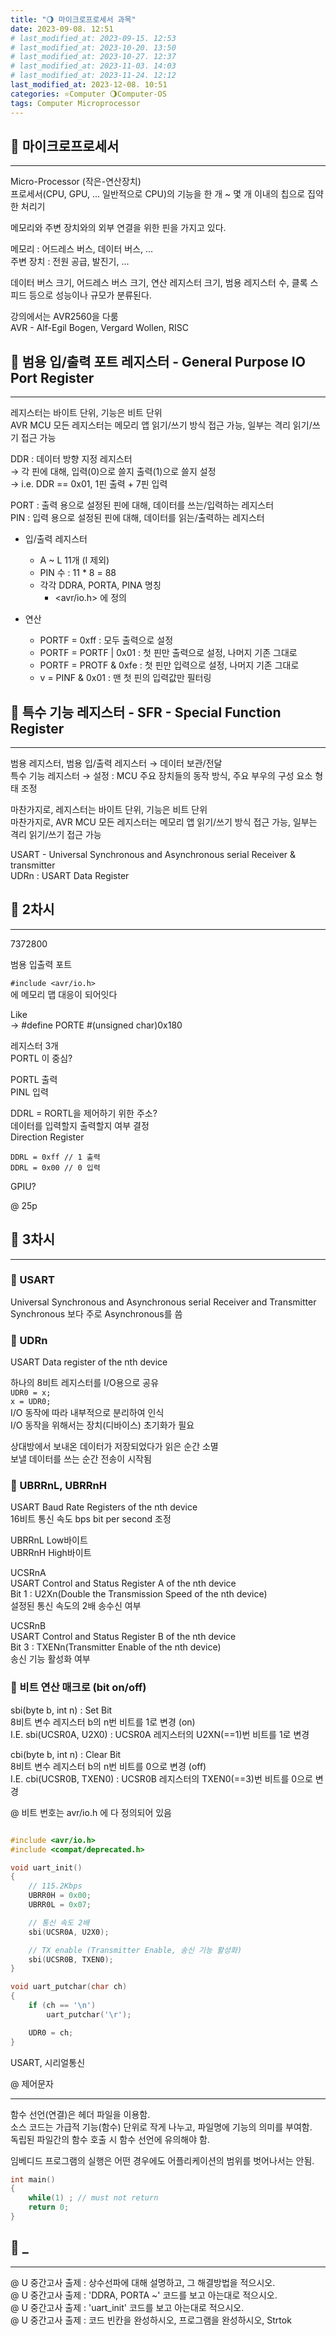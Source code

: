 ```yaml
---
title: "🌖 마이크로프로세서 과목"
date: 2023-09-08. 12:51
# last_modified_at: 2023-09-15. 12:53
# last_modified_at: 2023-10-20. 13:50
# last_modified_at: 2023-10-27. 12:37
# last_modified_at: 2023-11-03. 14:03
# last_modified_at: 2023-11-24. 12:12
last_modified_at: 2023-12-08. 10:51
categories: ⭐Computer 🌖Computer-OS
tags: Computer Microprocessor
---
```


## 💫 마이크로프로세서

---

Micro-Processor (작은-연산장치)  
프로세서(CPU, GPU, ... 일반적으로 CPU)의 기능을 한 개 ~ 몇 개 이내의 칩으로 집약한 처리기  

메모리와 주변 장치와의 외부 연결을 위한 핀을 가지고 있다.  

메모리 : 어드레스 버스, 데이터 버스, ...  
주변 장치 : 전원 공급, 발진기, ...  

데이터 버스 크기, 어드레스 버스 크기, 연산 레지스터 크기, 범용 레지스터 수, 클록 스피드 등으로 성능이나 규모가 분류된다.  

강의에서는 AVR2560을 다룸  
AVR - Alf-Egil Bogen, Vergard Wollen, RISC  

## 💫 범용 입/출력 포트 레지스터 - General Purpose IO Port Register

---

레지스터는 바이트 단위, 기능은 비트 단위  
AVR MCU 모든 레지스터는 메모리 앱 읽기/쓰기 방식 접근 가능, 일부는 격리 읽기/쓰기 접근 가능  

DDR : 데이터 방향 지정 레지스터  
→ 각 핀에 대해, 입력(0)으로 쓸지 출력(1)으로 쓸지 설정  
→ i.e. DDR == 0x01, 1핀 출력 + 7핀 입력  

PORT : 출력 용으로 설정된 핀에 대해, 데이터를 쓰는/입력하는 레지스터  
PIN : 입력 용으로 설정된 핀에 대해, 데이터를 읽는/출력하는 레지스터  

- 입/출력 레지스터
  - A ~ L 11개 (I 제외)
  - PIN 수 : 11 * 8 = 88
  - 각각 DDRA, PORTA, PINA 명칭
    - \<avr/io.h\> 에 정의

- 연산
  - PORTF = 0xff : 모두 출력으로 설정
  - PORTF = PORTF | 0x01 : 첫 핀만 출력으로 설정, 나머지 기존 그대로
  - PORTF = PROTF & 0xfe : 첫 핀만 입력으로 설정, 나머지 기존 그대로
  - v = PINF & 0x01 : 맨 첫 핀의 입력값만 필터링

## 💫 특수 기능 레지스터 - SFR - Special Function Register

---

범용 레지스터, 범용 입/출력 레지스터 → 데이터 보관/전달  
특수 기능 레지스터 → 설정 : MCU 주요 장치들의 동작 방식, 주요 부우의 구성 요소 형태 조정  

마찬가지로, 레지스터는 바이트 단위, 기능은 비트 단위  
마찬가지로, AVR MCU 모든 레지스터는 메모리 앱 읽기/쓰기 방식 접근 가능, 일부는 격리 읽기/쓰기 접근 가능  

USART - Universal Synchronous and Asynchronous serial Receiver & transmitter  
UDRn : USART Data Register  

## 💫 2차시

---

7372800  

범용 입출력 포트  

`#include <avr/io.h>`  
에 메모리 맵 대응이 되어잇다  

Like  
→ #define PORTE \#(unsigned char)0x180  

레지스터 3개  
PORTL 이 중심?  

PORTL 출력  
PINL 입력  

DDRL = RORTL을 제어하기 위한 주소?  
데이터를 입력할지 출력할지 여부 결정  
Direction Register  

`DDRL = 0xff // 1 출력`  
`DDRL = 0x00 // 0 입력`  

GPIU?  

@ 25p  

## 💫 3차시

---

### 🫧 USART

Universal Synchronous and Asynchronous serial Receiver and Transmitter  
Synchronous 보다 주로 Asynchronous를 씀  

### 🫧 UDRn

USART Data register of the nth device  

하나의 8비트 레지스터를 I/O용으로 공유  
`UDR0 = x;`  
`x = UDR0;`  
I/O 동작에 따라 내부적으로 분리하여 인식  
I/O 동작을 위해서는 장치(디바이스) 초기화가 필요  

상대방에서 보내온 데이터가 저장되었다가 읽은 순간 소멸  
보낼 데이터를 쓰는 순간 전송이 시작됨  

### 🫧 UBRRnL, UBRRnH

USART Baud Rate Registers of the nth device  
16비트 통신 속도 bps bit per second 조정  

UBRRnL Low바이트  
UBRRnH High바이트  

UCSRnA  
USART Control and Status Register A of the nth device  
Bit 1 : U2Xn(Double the Transmission Speed of the nth device)  
설정된 통신 속도의 2배 송수신 여부  

UCSRnB  
USART Control and Status Register B of the nth device  
Bit 3 : TXENn(Transmitter Enable of the nth device)  
송신 기능 활성화 여부  

### 🫧 비트 연산 매크로 (bit on/off)

sbi(byte b, int n) : Set Bit  
8비트 변수 레지스터 b의 n번 비트를 1로 변경 (on)  
I.E. sbi(UCSR0A, U2X0) : UCSR0A 레지스터의 U2XN(==1)번 비트를 1로 변경  

cbi(byte b, int n) : Clear Bit  
8비트 변수 레지스터 b의 n번 비트를 0으로 변경 (off)  
I.E. cbi(UCSR0B, TXEN0) : UCSR0B 레지스터의 TXEN0(==3)번 비트를 0으로 변경  

@ 비트 번호는 avr/io.h 에 다 정의되어 있음  

```c

#include <avr/io.h>
#include <compat/deprecated.h>

void uart_init()
{
	// 115.2Kbps
	UBRR0H = 0x00;
	UBRR0L = 0x07;

	// 통신 속도 2배
	sbi(UCSR0A, U2X0);

	// TX enable (Transmitter Enable, 송신 기능 활성화)
	sbi(UCSR0B, TXEN0);
}

void uart_putchar(char ch)
{
	if (ch == '\n')
		uart_putchar('\r');

	UDR0 = ch;
}

```

USART, 시리얼통신  

@  제어문자  

---

함수 선언(연결)은 헤더 파일을 이용함.  
소스 코드는 가급적 기능(함수) 단위로 작게 나누고, 파일명에 기능의 의미를 부여함.  
독립된 파일간의 함수 호출 시 함수 선언에 유의해야 함.  

임베디드 프로그램의 실행은 어떤 경우에도 어플리케이션의 범위를 벗어나서는 안됨.  

```c
int main()
{
	while(1) ; // must not return
	return 0;
}
```

## 💫 _

---

@ U 중간고사 출제 : 상수선파에 대해 설명하고, 그 해결방법을 적으시오.  
@ U 중간고사 출제 : 'DDRA, PORTA ~' 코드를 보고 아는대로 적으시오.  
@ U 중간고사 출제 : 'uart_init' 코드를 보고 아는대로 적으시오.  
@ U 중간고사 출제 : 코드 빈칸을 완성하시오, 프로그램을 완성하시오, Strtok  
